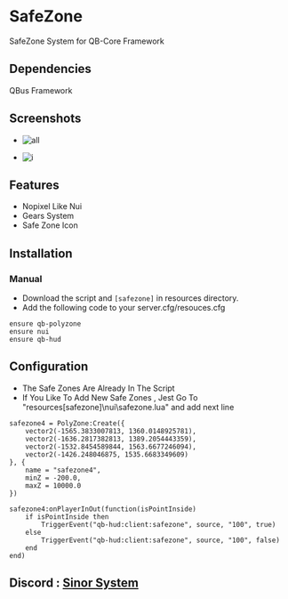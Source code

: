 # SafeZone
SafeZone System for QB-Core Framework

## Dependencies
QBus Framework

## Screenshots
- ![all](https://github.com/adelsinor/qb-hud/assets/116174907/3eaea403-cb0d-48da-9e14-04adc8a7c3b9)

- ![i](https://github.com/adelsinor/qb-hud/assets/116174907/a3a18447-05f4-41e6-b388-5f6cde369f98)


## Features
- Nopixel Like Nui
- Gears System
- Safe Zone Icon

## Installation
### Manual
- Download the script and `[safezone]` in resources directory.
- Add the following code to your server.cfg/resouces.cfg
```
ensure qb-polyzone
ensure nui
ensure qb-hud

```

## Configuration

- The Safe Zones Are Already In The Script 
- If You Like To Add New Safe Zones , Jest Go To "resources\[safezone]\nui\safezone.lua" and add next line
```
safezone4 = PolyZone:Create({
	vector2(-1565.3833007813, 1360.0148925781),
	vector2(-1636.2817382813, 1389.2054443359),
	vector2(-1532.8454589844, 1563.6677246094),
	vector2(-1426.248046875, 1535.6683349609)
}, {
	name = "safezone4",
	minZ = -200.0,
	maxZ = 10000.0
})

safezone4:onPlayerInOut(function(isPointInside)
	if isPointInside then
		TriggerEvent("qb-hud:client:safezone", source, "100", true)
	else
		TriggerEvent("qb-hud:client:safezone", source, "100", false)
	end
end)

```
## Discord : [Sinor System](https://discord.gg/6MhccN5T)


